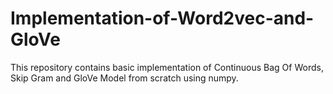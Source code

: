 # Implementation-of-Word2vec-and-GloVe
This repository contains basic implementation of Continuous Bag Of Words, Skip Gram and GloVe Model from scratch using numpy. 
